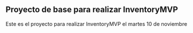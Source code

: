 ## Proyecto de base para realizar InventoryMVP

Este es el proyecto para realizar InventoryMVP el martes 10 de noviembre